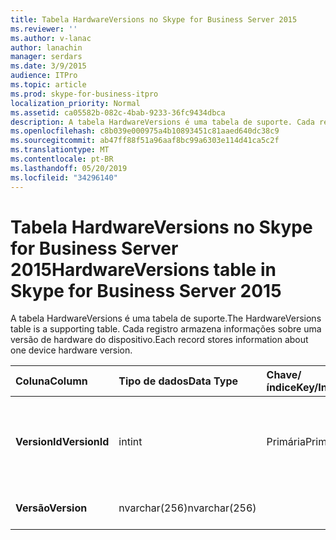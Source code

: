 ```yaml
---
title: Tabela HardwareVersions no Skype for Business Server 2015
ms.reviewer: ''
ms.author: v-lanac
author: lanachin
manager: serdars
ms.date: 3/9/2015
audience: ITPro
ms.topic: article
ms.prod: skype-for-business-itpro
localization_priority: Normal
ms.assetid: ca05582b-082c-4bab-9233-36fc9434dbca
description: A tabela HardwareVersions é uma tabela de suporte. Cada registro armazena informações sobre uma versão de hardware do dispositivo.
ms.openlocfilehash: c8b039e000975a4b10893451c81aaed640dc38c9
ms.sourcegitcommit: ab47ff88f51a96aaf8bc99a6303e114d41ca5c2f
ms.translationtype: MT
ms.contentlocale: pt-BR
ms.lasthandoff: 05/20/2019
ms.locfileid: "34296140"
---
```

# <a name="hardwareversions-table-in-skype-for-business-server-2015"></a><span data-ttu-id="f8b48-104">Tabela HardwareVersions no Skype for Business Server 2015</span><span class="sxs-lookup"><span data-stu-id="f8b48-104">HardwareVersions table in Skype for Business Server 2015</span></span>
 
<span data-ttu-id="f8b48-105">A tabela HardwareVersions é uma tabela de suporte.</span><span class="sxs-lookup"><span data-stu-id="f8b48-105">The HardwareVersions table is a supporting table.</span></span> <span data-ttu-id="f8b48-106">Cada registro armazena informações sobre uma versão de hardware do dispositivo.</span><span class="sxs-lookup"><span data-stu-id="f8b48-106">Each record stores information about one device hardware version.</span></span>
  
|<span data-ttu-id="f8b48-107">**Coluna**</span><span class="sxs-lookup"><span data-stu-id="f8b48-107">**Column**</span></span>|<span data-ttu-id="f8b48-108">**Tipo de dados**</span><span class="sxs-lookup"><span data-stu-id="f8b48-108">**Data Type**</span></span>|<span data-ttu-id="f8b48-109">**Chave/índice**</span><span class="sxs-lookup"><span data-stu-id="f8b48-109">**Key/Index**</span></span>|<span data-ttu-id="f8b48-110">**Detalhes**</span><span class="sxs-lookup"><span data-stu-id="f8b48-110">**Details**</span></span>|
|:-----|:-----|:-----|:-----|
|<span data-ttu-id="f8b48-111">**VersionId**</span><span class="sxs-lookup"><span data-stu-id="f8b48-111">**VersionId**</span></span> <br/> |<span data-ttu-id="f8b48-112">int</span><span class="sxs-lookup"><span data-stu-id="f8b48-112">int</span></span>  <br/> |<span data-ttu-id="f8b48-113">Primária</span><span class="sxs-lookup"><span data-stu-id="f8b48-113">Primary</span></span>  <br/> |<span data-ttu-id="f8b48-114">Número exclusivo que identifica esta versão de hardware.</span><span class="sxs-lookup"><span data-stu-id="f8b48-114">Unique number identifying this hardware version.</span></span>  <br/> |
|<span data-ttu-id="f8b48-115">**Versão**</span><span class="sxs-lookup"><span data-stu-id="f8b48-115">**Version**</span></span> <br/> |<span data-ttu-id="f8b48-116">nvarchar(256)</span><span class="sxs-lookup"><span data-stu-id="f8b48-116">nvarchar(256)</span></span>  <br/> | <br/> |<span data-ttu-id="f8b48-117">Versão de hardware.</span><span class="sxs-lookup"><span data-stu-id="f8b48-117">Hardware version.</span></span>  <br/> |
   

